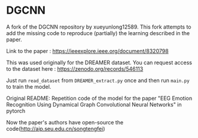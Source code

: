 # DGCNN
A fork of the DGCNN repository by xueyunlong12589.
This fork attempts to add the missing code to reproduce (partially) the learning described in the paper.

Link to the paper : https://ieeexplore.ieee.org/document/8320798

This was used originally for the DREAMER dataset.
You can request access to the dataset here : https://zenodo.org/records/546113

Just run `read_dataset` from `DREAMER_extract.py` once and then run `main.py` to train the model.


Original README:
Repetition code of the model for the paper "EEG Emotion Recognition Using Dynamical Graph Convolutional Neural Networks" in pytorch


Now the paper's authors have open-source the code(http://aip.seu.edu.cn/songtengfei)
